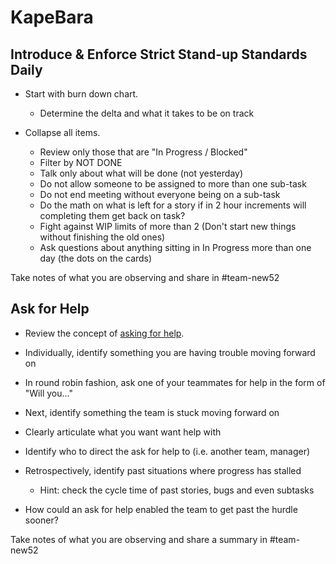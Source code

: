 # KapeBara
## Introduce & Enforce Strict Stand-up Standards Daily
* Start with burn down chart.
  * Determine the delta and what it takes to be on track

* Collapse all items.
  * Review only those that are "In Progress / Blocked"
  * Filter by NOT DONE
  * Talk only about what will be done (not yesterday)
  * Do not allow someone to be assigned to more than one sub-task
  * Do not end meeting without everyone being on a sub-task
  * Do the math on what is left for a story if in 2 hour increments will completing them get back on task?
  * Fight against WIP limits of more than 2 (Don't start new things without finishing the old ones)
  * Ask questions about anything sitting in In Progress more than one day (the dots on the cards)

Take notes of what you are observing and share in #team-new52

## Ask for Help

* Review the concept of [asking for help](https://liveingreatness.com/core-protocols/ask-for-help).
* Individually, identify something you are having trouble moving forward on
* In round robin fashion, ask one of your teammates for help in the form of "Will you..."

* Next, identify something the team is stuck moving forward on
* Clearly articulate what you want want help with
* Identify who to direct the ask for help to (i.e. another team, manager)

* Retrospectively, identify past situations where progress has stalled
  * Hint: check the cycle time of past stories, bugs and even subtasks
* How could an ask for help enabled the team to get past the hurdle sooner?

Take notes of what you are observing and share a summary in #team-new52